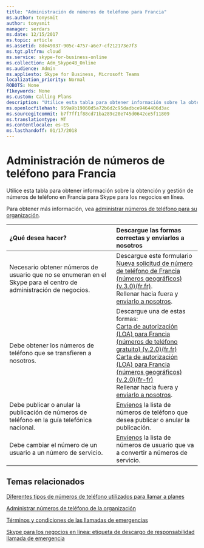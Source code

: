 ```yaml
---
title: "Administración de números de teléfono para Francia"
ms.author: tonysmit
author: tonysmit
manager: serdars
ms.date: 12/15/2017
ms.topic: article
ms.assetid: 8de49037-905c-4757-a6e7-cf212173e7f3
ms.tgt.pltfrm: cloud
ms.service: skype-for-business-online
ms.collection: Adm_Skype4B_Online
ms.audience: Admin
ms.appliesto: Skype for Business, Microsoft Teams
localization_priority: Normal
ROBOTS: None
f1keywords: None
ms.custom: Calling Plans
description: "Utilice esta tabla para obtener información sobre la obtención y gestión de números de teléfono en Francia para Skype para los negocios en línea."
ms.openlocfilehash: 959a9b19060d5a72b6d2c95dadbce9464406d3ac
ms.sourcegitcommit: b7f7ff1f88cd71ba289c20e745d0642ce5f11809
ms.translationtype: MT
ms.contentlocale: es-ES
ms.lasthandoff: 01/17/2018
---
```

# <a name="phone-number-management-for-france"></a>Administración de números de teléfono para Francia

Utilice esta tabla para obtener información sobre la obtención y gestión de números de teléfono en Francia para Skype para los negocios en línea. 
  
Para obtener más información, vea [administrar números de teléfono para su organización](manage-phone-numbers-for-your-organization.md).
  
|**¿Qué desea hacer?**|**Descargue las formas correctas y enviarlos a nosotros**|
|:-----|:-----|
|Necesario obtener números de usuario que no se enumeran en el Skype para el centro de administración de negocios.  <br/> | Descargue este formulario <br/> [Nueva solicitud de número de teléfono de Francia (números geográficos) (v.3.0)(fr.fr)](../../downloads/new-number-request-forms/new-phone-number-request-for-france-(geographic-numbers)-(v.3.0)-(fr.fr).pdf). <br/>  Rellenar hacia fuera y [enviarlo a nosotros](mailto:ptneu@microsoft.com).  <br/> |
|Debe obtener los números de teléfono que se transfieren a nosotros.  <br/> |Descargue una de estas formas: <br/> [Carta de autorización (LOA) para Francia (números de teléfono gratuito) (v.2.0)(fr.fr)](../../downloads/LOA-forms/letter-of-authorization-(loa)-for-france-(freephone-numbers)-(v.2.0)-(fr.fr).pdf) <br/> [Carta de autorización (LOA) para Francia (números geográficos) (v.2.0)(fr-fr)](../../downloads/LOA-forms/letter-of-authorization-(loa)-for-france-(geographic-numbers)-(v.2.0)-(fr.fr).pdf) <br/>  Rellenar hacia fuera y [enviarlo a nosotros](mailto:ptneu@microsoft.com).  <br/> |
|Debe publicar o anular la publicación de números de teléfono en la guía telefónica nacional.  <br/> |[Envíenos](mailto:ptneu@microsoft.com) la lista de números de teléfono que desea publicar o anular la publicación. <br/> |
|Debe cambiar el número de un usuario a un número de servicio.  <br/> |[Envíenos](mailto:ptneu@microsoft.com ) la lista de números de usuario que va a convertir a números de servicio. <br/> |

## <a name="related-topics"></a>Temas relacionados
[Diferentes tipos de números de teléfono utilizados para llamar a planes](../different-kinds-of-phone-numbers-used-for-calling-plans.md)

[Administrar números de teléfono de la organización](manage-phone-numbers-for-your-organization.md)

[Términos y condiciones de las llamadas de emergencias](../emergency-calling-terms-and-conditions.md)

[Skype para los negocios en línea: etiqueta de descargo de responsabilidad llamada de emergencia](https://go.microsoft.com/fwlink/?LinkID=692099)

